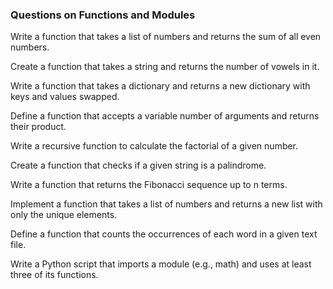 ### **Questions on Functions and Modules** ###

Write a function that takes a list of numbers and returns the sum of all even numbers.

Create a function that takes a string and returns the number of vowels in it.

Write a function that takes a dictionary and returns a new dictionary with keys and values swapped.

Define a function that accepts a variable number of arguments and returns their product.

Write a recursive function to calculate the factorial of a given number.

Create a function that checks if a given string is a palindrome.

Write a function that returns the Fibonacci sequence up to n terms.

Implement a function that takes a list of numbers and returns a new list with only the unique elements.

Define a function that counts the occurrences of each word in a given text file.

Write a Python script that imports a module (e.g., math) and uses at least three of its functions.
